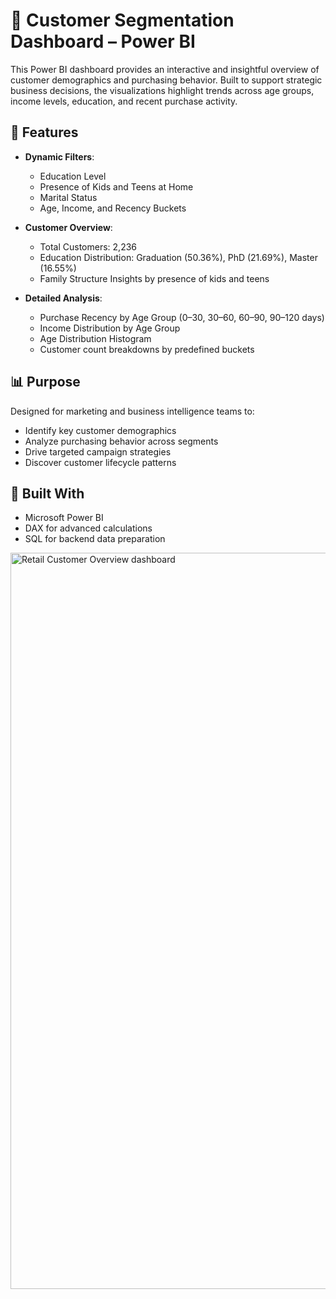 

# 🧠 Customer Segmentation Dashboard – Power BI

This Power BI dashboard provides an interactive and insightful overview of customer demographics and purchasing behavior. Built to support strategic business decisions, the visualizations highlight trends across age groups, income levels, education, and recent purchase activity.

## 🚀 Features

- **Dynamic Filters**:
  - Education Level
  - Presence of Kids and Teens at Home
  - Marital Status
  - Age, Income, and Recency Buckets

- **Customer Overview**:
  - Total Customers: 2,236
  - Education Distribution: Graduation (50.36%), PhD (21.69%), Master (16.55%)
  - Family Structure Insights by presence of kids and teens

- **Detailed Analysis**:
  - Purchase Recency by Age Group (0–30, 30–60, 60–90, 90–120 days)
  - Income Distribution by Age Group
  - Age Distribution Histogram
  - Customer count breakdowns by predefined buckets

## 📊 Purpose

Designed for marketing and business intelligence teams to:
- Identify key customer demographics
- Analyze purchasing behavior across segments
- Drive targeted campaign strategies
- Discover customer lifecycle patterns

## 🔧 Built With

- Microsoft Power BI
- DAX for advanced calculations
- SQL for backend data preparation

<img width="1178" alt="Retail Customer Overview dashboard" src="https://github.com/user-attachments/assets/8d85eb59-1709-485b-87f7-da779f9b3354" /> 


